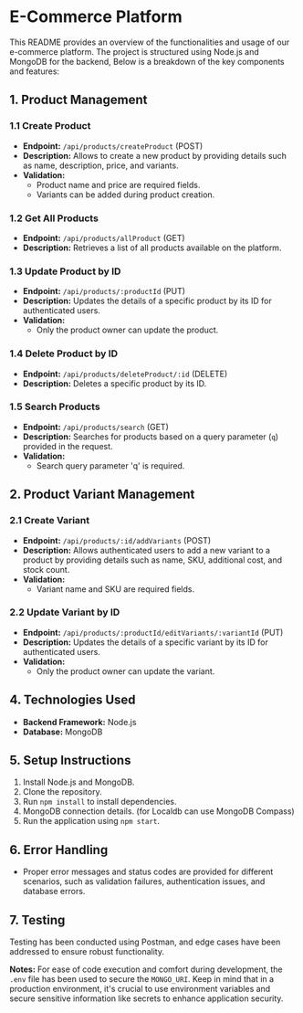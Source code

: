 # E-Commerce Platform

This README provides an overview of the functionalities and usage of our e-commerce platform. The project is structured using Node.js and MongoDB for the backend, Below is a breakdown of the key components and features:

## 1. Product Management

### 1.1 Create Product

- **Endpoint:** `/api/products/createProduct` (POST)
- **Description:** Allows to create a new product by providing details such as name, description, price, and variants.
- **Validation:**
  - Product name and price are required fields.
  - Variants can be added during product creation.

### 1.2 Get All Products

- **Endpoint:** `/api/products/allProduct` (GET)
- **Description:** Retrieves a list of all products available on the platform.

### 1.3 Update Product by ID

- **Endpoint:** `/api/products/:productId` (PUT)
- **Description:** Updates the details of a specific product by its ID for authenticated users.
- **Validation:**
  - Only the product owner can update the product.

### 1.4 Delete Product by ID

- **Endpoint:** `/api/products/deleteProduct/:id` (DELETE)
- **Description:** Deletes a specific product by its ID.

### 1.5 Search Products

- **Endpoint:** `/api/products/search` (GET)
- **Description:** Searches for products based on a query parameter (`q`) provided in the request.
- **Validation:**
  - Search query parameter 'q' is required.

## 2. Product Variant Management

### 2.1 Create Variant

- **Endpoint:** `/api/products/:id/addVariants` (POST)
- **Description:** Allows authenticated users to add a new variant to a product by providing details such as name, SKU, additional cost, and stock count.
- **Validation:**
  - Variant name and SKU are required fields.

### 2.2 Update Variant by ID

- **Endpoint:** `/api/products/:productId/editVariants/:variantId` (PUT)
- **Description:** Updates the details of a specific variant by its ID for authenticated users.
- **Validation:**
  - Only the product owner can update the variant.

## 4. Technologies Used

- **Backend Framework:** Node.js
- **Database:** MongoDB

## 5. Setup Instructions

1. Install Node.js and MongoDB.
2. Clone the repository.
3. Run `npm install` to install dependencies.
4. MongoDB connection details. (for Localdb can use MongoDB Compass)
5. Run the application using `npm start`.

## 6. Error Handling

- Proper error messages and status codes are provided for different scenarios, such as validation failures, authentication issues, and database errors.

## 7. Testing

Testing has been conducted using Postman, and edge cases have been addressed to ensure robust functionality.

**Notes:**
For ease of code execution and comfort during development, the `.env` file has been used to secure the `MONGO_URI`. Keep in mind that in a production environment, it's crucial to use environment variables and secure sensitive information like secrets to enhance application security.

